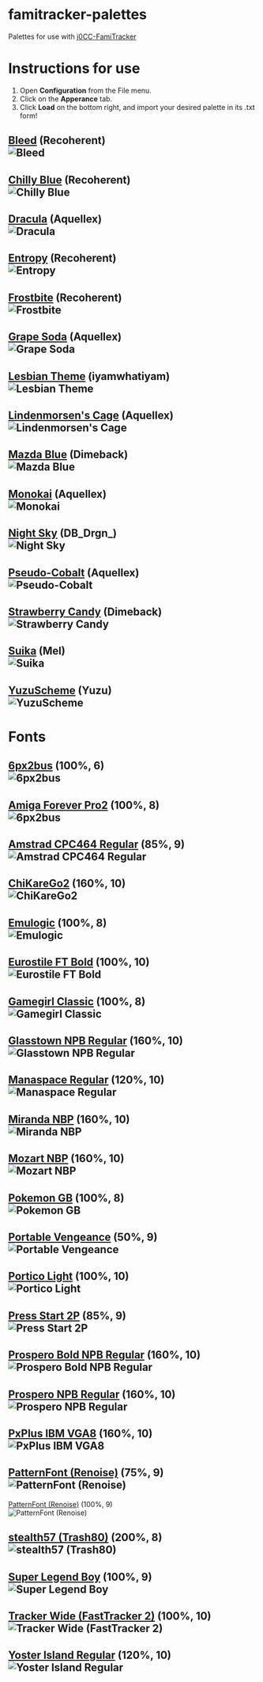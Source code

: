 # famitracker-palettes
Palettes for use with <a href="https://github.com/jimbo1qaz/j0CC-FamiTracker/releases" target="_blank">j0CC-FamiTracker</a><br />

# Instructions for use
1. Open **Configuration** from the File menu.
2. Click on the **Apperance** tab.
3. Click **Load** on the bottom right, and import your desired palette in its .txt form!

## [Bleed](https://github.com/psgcabal/famitracker-palettes/raw/master/txt/bleed.txt) (Recoherent)<br />![Bleed](/png/Bleed.png)<br />
## [Chilly Blue](https://github.com/psgcabal/famitracker-palettes/raw/master/txt/Chilly%20Blue.txt) (Recoherent)<br />![Chilly Blue](/png/Chilly%20Blue.png)<br />
## [Dracula](https://github.com/psgcabal/famitracker-palettes/raw/master/txt/Dracula.txt) (Aquellex)<br />![Dracula](/png/Dracula.png)<br />
## [Entropy](https://github.com/psgcabal/famitracker-palettes/raw/master/txt/entropy.txt) (Recoherent)<br />![Entropy](/png/entropy.png)<br />
## [Frostbite](https://github.com/psgcabal/famitracker-palettes/raw/master/txt/frostbite.txt) (Recoherent)<br />![Frostbite](/png/frostbite.png)<br />
## [Grape Soda](https://github.com/psgcabal/famitracker-palettes/raw/master/txt/Grape%20Soda.txt) (Aquellex)<br />![Grape Soda](/png/Grape%20Soda.png)<br />
## [Lesbian Theme](https://github.com/psgcabal/famitracker-palettes/raw/master/txt/Lesbian%20Theme.txt) (iyamwhatiyam)<br />![Lesbian Theme](/png/Lesbian%20Theme.png)<br />
## [Lindenmorsen's Cage](https://github.com/psgcabal/famitracker-palettes/raw/master/txt/Lindenmorsen's%20Cage.txt) (Aquellex)<br />![Lindenmorsen's Cage](/png/Lindenmorsen's%20Cage.png)<br />
## [Mazda Blue](https://github.com/psgcabal/famitracker-palettes/raw/master/txt/Mazda%20Blue.txt) (Dimeback)<br />![Mazda Blue](/png/Mazda%20Blue.png)<br />
## [Monokai](https://github.com/psgcabal/famitracker-palettes/raw/master/txt/Monokai.txt) (Aquellex)<br />![Monokai](/png/Monokai.png)<br />
## [Night Sky](https://github.com/psgcabal/famitracker-palettes/raw/master/txt/Deathro.txt) (DB_Drgn_)<br />![Night Sky](/png/Deathro.png)<br />
## [Pseudo-Cobalt](https://github.com/psgcabal/famitracker-palettes/raw/master/txt/Pseudo-Cobalt.txt) (Aquellex)<br />![Pseudo-Cobalt](/png/Pseudo-Cobalt.png)<br />
## [Strawberry Candy](https://github.com/psgcabal/famitracker-palettes/raw/master/txt/Strawberry%20Candy.txt) (Dimeback)<br />![Strawberry Candy](/png/Strawberry%20Candy.png)<br />
## [Suika](https://github.com/psgcabal/famitracker-palettes/raw/master/txt/Suika.txt) (Mel)<br />![Suika](/png/Suika.png)<br />
## [YuzuScheme](https://github.com/psgcabal/famitracker-palettes/raw/master/txt/YuzuScheme.txt) (Yuzu)<br />![YuzuScheme](/png/YuzuScheme.png)<br />

# Fonts
## [6px2bus](https://github.com/psgcabal/famitracker-palettes/raw/master/fnt/6px2bus.tff) (100%, 6)<br />![6px2bus](/png/100,%206px2bus,%206.png)<br />

## [Amiga Forever Pro2](https://github.com/psgcabal/famitracker-palettes/raw/master/fnt/Amiga%20Forever%20Pro2.tff) (100%, 8)<br />![6px2bus](/png/100,%20Amiga%20Forever%20Pro2,%208.png)<br />

## [Amstrad CPC464 Regular](https://github.com/psgcabal/famitracker-palettes/raw/master/fnt/Amstrad%20CPC464%20Regular.tff) (85%, 9)<br />![Amstrad CPC464 Regular](/png/85,%20Amstrad%20CPC464%20Regular,%209.png)<br />

## [ChiKareGo2](https://github.com/psgcabal/famitracker-palettes/raw/master/fnt/ChiKareGo2.tff) (160%, 10)<br />![ChiKareGo2](/png/160,%20ChiKareGo2,%2010.png)<br />

## [Emulogic](https://github.com/psgcabal/famitracker-palettes/raw/master/fnt/Emulogic.tff) (100%, 8)<br />![Emulogic](/png/100,%20Emulogic,%208.png)<br />

## [Eurostile FT Bold](https://github.com/psgcabal/famitracker-palettes/raw/master/fnt/Eurostile%20FT%20Bold.tff) (100%, 10)<br />![Eurostile FT Bold](/png/100,%20Eurostile%20FT%20Bold,%2010.png)<br />

## [Gamegirl Classic](https://github.com/psgcabal/famitracker-palettes/raw/master/fnt/Gamegirl%20Classic.tff) (100%, 8)<br />![Gamegirl Classic](/png/100,%20Gamegirl%20Classic,%208.png)<br />

## [Glasstown NPB Regular](https://github.com/psgcabal/famitracker-palettes/raw/master/fnt/Glasstown%20NPB%20Regular.tff) (160%, 10)<br />![Glasstown NPB Regular](/png/160,%20Glasstown%20NBP%20Regular,%2010.png)<br />

## [Manaspace Regular](https://github.com/psgcabal/famitracker-palettes/raw/master/fnt/Manaspace%20Regular.tff) (120%, 10)<br />![Manaspace Regular](/png/120,%20Manaspace%20Regular,%2010.png)<br />

## [Miranda NBP](https://github.com/psgcabal/famitracker-palettes/raw/master/fnt/Miranda%2NBP.tff) (160%, 10)<br />![Miranda NBP](/png/160,%20Miranda%20NPB,%2010.png)<br />

## [Mozart NBP](https://github.com/psgcabal/famitracker-palettes/raw/master/fnt/Mozart%20NBP.tff) (160%, 10)<br />![Mozart NBP](/png/160,%20Mozart%20NBP,%2010.png)<br />

## [Pokemon GB](https://github.com/psgcabal/famitracker-palettes/raw/master/fnt/Pokemon%20GB.tff) (100%, 8)<br />![Pokemon GB](/png/100,%20Pokemon%20GB,%208.png)<br />

## [Portable Vengeance](https://github.com/psgcabal/famitracker-palettes/raw/master/fnt/Portable%20Vengeance.tff) (50%, 9)<br />![Portable Vengeance](/png/50,%20Portable%20Vengeance,%209.png)<br />

## [Portico Light](https://github.com/psgcabal/famitracker-palettes/raw/master/fnt/Portico%20Light.otf) (100%, 10)<br />![Portico Light](/png/100,%20Portico%20Light,%2010.png)<br />

## [Press Start 2P](https://github.com/psgcabal/famitracker-palettes/raw/master/fnt/Press%20Start%202P.tff) (85%, 9)<br />![Press Start 2P](/png/85,%20Press%20Start%202P,%209.png)<br />

## [Prospero Bold NPB Regular](https://github.com/psgcabal/famitracker-palettes/raw/master/fnt/Prospero%20Bold%20NPB%20Regular.tff) (160%, 10)<br />![Prospero Bold NPB Regular](/png/160,%20Prospreo%20Bold%20NBP%20Regular,%2010.png)<br />

## [Prospero NPB Regular](https://github.com/psgcabal/famitracker-palettes/raw/master/fnt/Prospero%20NPB%20Regular.tff) (160%, 10)<br />![Prospero NPB Regular](/png/160,%20Prospreo%20NBP%20Regular,%2010.png)<br />

## [PxPlus IBM VGA8](https://github.com/psgcabal/famitracker-palettes/raw/master/fnt/PxPlus%20IBM%20VGA8.tff) (160%, 10)<br />![PxPlus IBM VGA8](/png/160,%20PxPlus%20IBM%20VGA8,%2010.png)<br />

## [PatternFont (Renoise)](https://github.com/psgcabal/famitracker-palettes/raw/master/fnt/Renoise%203.1%20-%20PatternFont%20(install%20all).zip) (75%, 9)<br />![PatternFont (Renoise)](/png/75,%20RenoisePattern,%209.png)<br />

[PatternFont (Renoise)](https://github.com/psgcabal/famitracker-palettes/raw/master/fnt/Renoise%203.1%20-%20PatternFont%20(install%20all).zip) (100%, 9)<br />![PatternFont (Renoise)](/png/100,%20RenoisePattern,%209.png)<br />


## [stealth57 (Trash80)](https://github.com/psgcabal/famitracker-palettes/raw/master/fnt/Trash80%20-%20stealth57%20Regular.ttf) (200%, 8)<br />![stealth57 (Trash80)](/png/200,%20stealth57%20Regular,%208.png)<br />

## [Super Legend Boy](https://github.com/psgcabal/famitracker-palettes/raw/master/fnt/Super%20Legend%20Boy.tff) (100%, 9)<br />![Super Legend Boy](/png/100,%20Super%20Legend%20Boy,%209.png)<br />

## [Tracker Wide (FastTracker 2)](https://github.com/psgcabal/famitracker-palettes/raw/master/fnt/FastTracker%202%20-%20Tracker%20Wide.fon) (100%, 10)<br />![Tracker Wide (FastTracker 2)](/png/100,%20Tracker%20Wide,%2010.png)<br />

## [Yoster Island Regular](https://github.com/psgcabal/famitracker-palettes/raw/master/fnt/Yoster%20Island%20Regular.tff) (120%, 10)<br />![Yoster Island Regular](/png/120,%20Yoster%20Island%20Regular,%2010.png)
